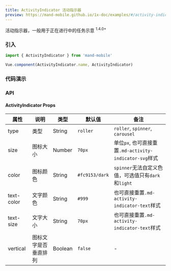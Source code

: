 ```yaml
---
title: ActivityIndicator 活动指示器
preview: https://mand-mobile.github.io/1x-doc/examples/#/activity-indicator
---
```


活动指示器，一般用于正在进行中的任务示意 <sup class="version-after">1.4.0+</sup>

### 引入

```javascript
import { ActivityIndicator } from 'mand-mobile'

Vue.component(ActivityIndicator.name, ActivityIndicator)
```

### 代码演示
<!-- DEMO -->

### API

#### ActivityIndicator Props
|属性 | 说明 | 类型 | 默认值 | 备注 |
|----|-----|------|------|------|
|type|类型|String|`roller`|`roller`, `spinner`, `carousel`|
|size|图标大小|Number|`70px`|单位`px`, 也可直接重置`.md-activity-indicator-svg`样式|
|color|图标颜色|String|`#fc9153/dark`|`spinner`无法自定义色值，可选值只有`dark`和`light`|
|text-color|文字颜色|String|`#999`|也可直接重置`.md-activity-indicator-text`样式|
|text-size|文字大小|String|`70px`|也可直接重置`.md-activity-indicator-text`样式|
|vertical|图标文字是否垂直排列|Boolean|`false`|-|